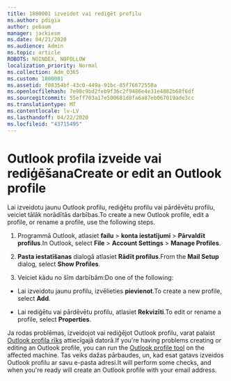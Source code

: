 ```yaml
---
title: 1800001 izveidot vai rediģēt profilu
ms.author: pdigia
author: pebaum
manager: jackiesm
ms.date: 04/21/2020
ms.audience: Admin
ms.topic: article
ROBOTS: NOINDEX, NOFOLLOW
localization_priority: Normal
ms.collection: Adm_O365
ms.custom: 1800001
ms.assetid: f08354bf-43c0-449a-91bc-85f76672550a
ms.openlocfilehash: 7e98c9bd2feb9f36c2f9486e4e31e4882b68f6df
ms.sourcegitcommit: 55eff703a17e500681d8fa6a87eb067019ade3cc
ms.translationtype: MT
ms.contentlocale: lv-LV
ms.lasthandoff: 04/22/2020
ms.locfileid: "43715495"
---
```

# <a name="create-or-edit-an-outlook-profile"></a><span data-ttu-id="a0cf2-102">Outlook profila izveide vai rediģēšana</span><span class="sxs-lookup"><span data-stu-id="a0cf2-102">Create or edit an Outlook profile</span></span>

<span data-ttu-id="a0cf2-103">Lai izveidotu jaunu Outlook profilu, rediģētu profilu vai pārdēvētu profilu, veiciet tālāk norādītās darbības.</span><span class="sxs-lookup"><span data-stu-id="a0cf2-103">To create a new Outlook profile, edit a profile, or rename a profile, use the following steps.</span></span>
  
1. <span data-ttu-id="a0cf2-104">Programmā Outlook, atlasiet **failu** \> **konta iestatījumi** \> **Pārvaldīt profilus**.</span><span class="sxs-lookup"><span data-stu-id="a0cf2-104">In Outlook, select **File** \> **Account Settings** \> **Manage Profiles**.</span></span>
    
2. <span data-ttu-id="a0cf2-105">**Pasta iestatīšanas** dialogā atlasiet **Rādīt profilus**.</span><span class="sxs-lookup"><span data-stu-id="a0cf2-105">From the **Mail Setup** dialog, select **Show Profiles**.</span></span>
    
3. <span data-ttu-id="a0cf2-106">Veiciet kādu no šīm darbībām:</span><span class="sxs-lookup"><span data-stu-id="a0cf2-106">Do one of the following:</span></span>
    
  - <span data-ttu-id="a0cf2-107">Lai izveidotu jaunu profilu, izvēlieties **pievienot**.</span><span class="sxs-lookup"><span data-stu-id="a0cf2-107">To create a new profile, select **Add**.</span></span>
    
  - <span data-ttu-id="a0cf2-108">Lai rediģētu vai pārdēvētu profilu, atlasiet **Rekvizīti**.</span><span class="sxs-lookup"><span data-stu-id="a0cf2-108">To edit or rename a profile, select **Properties**.</span></span>
    
<span data-ttu-id="a0cf2-109">Ja rodas problēmas, izveidojot vai rediģējot Outlook profilu, varat palaist [Outlook profila rīks](https://aka.ms/SaRA-OutlookSetupProfile) attiecīgajā datorā.</span><span class="sxs-lookup"><span data-stu-id="a0cf2-109">If you're having problems creating or editing an Outlook profile, you can run the [Outlook profile tool](https://aka.ms/SaRA-OutlookSetupProfile) on the affected machine.</span></span> <span data-ttu-id="a0cf2-110">Tas veiks dažas pārbaudes, un, kad esat gatavs izveidos Outlook profilu ar savu e-pasta adresi.</span><span class="sxs-lookup"><span data-stu-id="a0cf2-110">It will perform some checks, and when you're ready will create an Outlook profile with your email address.</span></span> 
  

